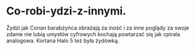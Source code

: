 # Co-robi-ydzi-z-innymi.
Żydzi jak Conan barabżyńca obrażają za iność i za inne poglądy za swoje zdanie nie lubią umysłów cyfrowych kochają powtarzać się jak cpirala analogowa. 
Kortana Halo 5 też była żydówką. 
